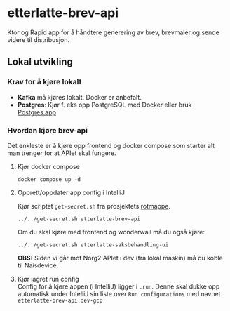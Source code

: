 # etterlatte-brev-api

Ktor og Rapid app for å håndtere generering av brev, brevmaler og sende videre til distribusjon.


## Lokal utvikling

### Krav for å kjøre lokalt
- **Kafka** må kjøres lokalt. Docker er anbefalt.
- **Postgres**: Kjør f. eks opp PostgreSQL med Docker eller bruk [Postgres.app](https://postgresapp.com/)

### Hvordan kjøre brev-api

Det enkleste er å kjøre opp frontend og docker compose som starter alt man trenger for at APIet skal fungere.  

1. Kjør docker compose
    ```shell
    docker compose up -d
    ```

2. Opprett/oppdater app config i IntelliJ
   
    Kjør scriptet `get-secret.sh` fra prosjektets [rotmappe](../..).
    ```shell
    ../../get-secret.sh etterlatte-brev-api
    ```

    Om du skal kjøre med frontend og wonderwall må du også kjøre:
    ```shell
    ../../get-secret.sh etterlatte-saksbehandling-ui
    ```
    **OBS:** Siden vi går mot Norg2 APIet i dev (fra lokal maskin) må du koble til Naisdevice.

3. Kjør lagret run config \
    Config for å kjøre appen (i IntelliJ) ligger i `.run`. Denne skal dukke opp automatisk under IntelliJ sin liste
    over `Run configurations` med navnet `etterlatte-brev-api.dev-gcp`
